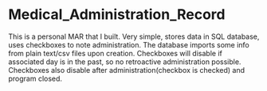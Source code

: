 # Medical_Administration_Record
This is a personal MAR that I built. Very simple, stores data in SQL database, uses checkboxes to note administration.
The database imports some info from plain text/csv files upon creation. 
Checkboxes will disable if associated day is in the past, so no retroactive administration possible.
Checkboxes also disable after administration(checkbox is checked) and program closed.
